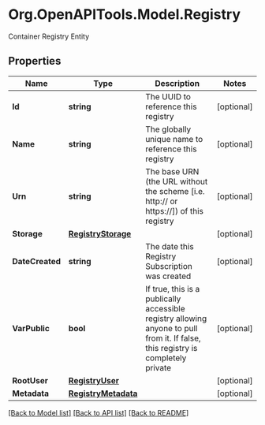 # Org.OpenAPITools.Model.Registry
Container Registry Entity

## Properties

Name | Type | Description | Notes
------------ | ------------- | ------------- | -------------
**Id** | **string** | The UUID to reference this registry | [optional] 
**Name** | **string** | The globally unique name to reference this registry | [optional] 
**Urn** | **string** | The base URN (the URL without the scheme [i.e. http:// or https://]) of this registry | [optional] 
**Storage** | [**RegistryStorage**](RegistryStorage.md) |  | [optional] 
**DateCreated** | **string** | The date this Registry Subscription was created | [optional] 
**VarPublic** | **bool** | If true, this is a publically accessible registry allowing anyone to pull from it. If false, this registry is completely private | [optional] 
**RootUser** | [**RegistryUser**](RegistryUser.md) |  | [optional] 
**Metadata** | [**RegistryMetadata**](RegistryMetadata.md) |  | [optional] 

[[Back to Model list]](../README.md#documentation-for-models) [[Back to API list]](../README.md#documentation-for-api-endpoints) [[Back to README]](../README.md)

